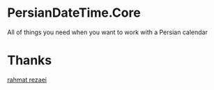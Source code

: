 # PersianDateTime.Core
All of things you need when you want to work with a Persian calendar

# Thanks
[rahmat rezaei](http://www.codeplex.com/site/users/view/rahmatrezaei)


